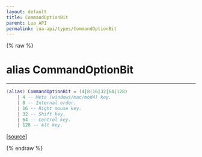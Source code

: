 ```yaml
---
layout: default
title: CommandOptionBit
parent: Lua API
permalink: lua-api/types/CommandOptionBit
---
```


{% raw %}

# alias CommandOptionBit
---



```lua
(alias) CommandOptionBit = (4|8|16|32|64|128)
    | 4 -- Meta (windows/mac/mod4) key.
    | 8 -- Internal order.
    | 16 -- Right mouse key.
    | 32 -- Shift key.
    | 64 -- Control key.
    | 128 -- Alt key.

```




[<a href="https://github.com/rhys-vdw/RecoilEngine/blob/39a0440f8b3d03a340a3db9cfeb2e589c3e7d595/rts/Lua/LuaUtils.cpp#L980-L988" target="_blank">source</a>]


{% endraw %}